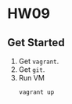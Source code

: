 # HW09

## Get Started

1. Get `vagrant`.
2. Get `git`.
3. Run VM
    ```bash
    vagrant up
    ```
